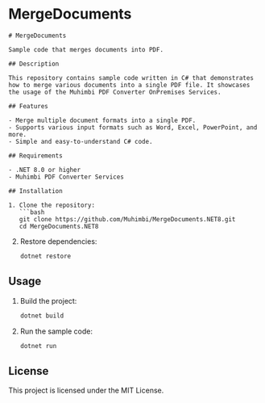 # MergeDocuments

```
# MergeDocuments

Sample code that merges documents into PDF.

## Description

This repository contains sample code written in C# that demonstrates how to merge various documents into a single PDF file. It showcases the usage of the Muhimbi PDF Converter OnPremises Services.

## Features

- Merge multiple document formats into a single PDF.
- Supports various input formats such as Word, Excel, PowerPoint, and more.
- Simple and easy-to-understand C# code.

## Requirements

- .NET 8.0 or higher
- Muhimbi PDF Converter Services

## Installation

1. Clone the repository:
   ```bash
   git clone https://github.com/Muhimbi/MergeDocuments.NET8.git
   cd MergeDocuments.NET8
   ```

2. Restore dependencies:
   ```bash
   dotnet restore
   ```

## Usage

1. Build the project:
   ```bash
   dotnet build
   ```

2. Run the sample code:
   ```bash
   dotnet run
   ```

## License

This project is licensed under the MIT License.
```
